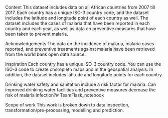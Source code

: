 Content
This dataset includes data on all African countries from 2007 till 2017. Each country has a unique ISO-3 country code, and the dataset includes the latitude and longitude point of each country as well. The dataset includes the cases of malaria that have been reported in each country and each year, as well as data on preventive measures that have been taken to prevent malaria.

Acknowledgements
The data on the incidence of malaria, malaria cases reported, and preventive treatments against malaria have been retrieved from the world bank open data source.

Inspiration
Each country has a unique ISO-3 country code. You can use the ISO-3 code to create choropleth maps and in the geospatial analysis. In addition, the dataset includes latitude and longitude points for each country.

Drinking water safety and sanitation include a risk factor for malaria. Can improved drinking water facilities and preventive measures decrease the risk of malaria infection?# TeamFlask_notebook

Scope of work
This work is broken down to data inspection, transformation/pre-processing, modelling and prediction.
